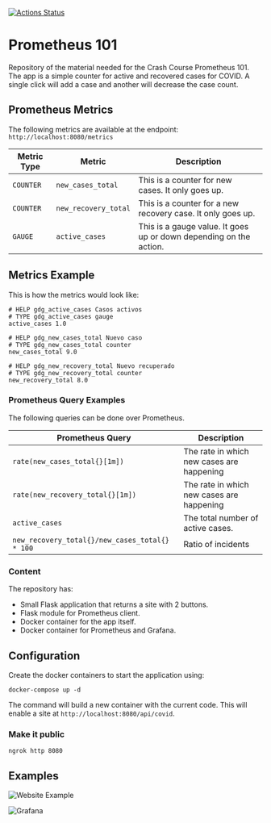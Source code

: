 [![Actions Status](https://github.com/miguelcallejasp/gdg-lapaz-prometheus/workflows/build/badge.svg)](https://github.com/miguelcallejasp/gdg-lapaz-prometheus/actions)


# Prometheus 101

Repository of the material needed for the Crash Course Prometheus 101.
The app is a simple counter for active and recovered cases for COVID. A single click will add a case and another will decrease the case count.

## Prometheus Metrics
The following metrics are available at the endpoint: `http://localhost:8080/metrics`

|Metric Type|Metric|Description|
|---|---|---|
|`COUNTER`|`new_cases_total`|This is a counter for new cases. It only goes up.|
|`COUNTER`|`new_recovery_total`|This is a counter for a new recovery case. It only goes up.|
|`GAUGE`|`active_cases`| This is a gauge value. It goes up or down depending on the action.|

## Metrics Example
This is how the metrics would look like:

```
# HELP gdg_active_cases Casos activos
# TYPE gdg_active_cases gauge
active_cases 1.0

# HELP gdg_new_cases_total Nuevo caso
# TYPE gdg_new_cases_total counter
new_cases_total 9.0

# HELP gdg_new_recovery_total Nuevo recuperado
# TYPE gdg_new_recovery_total counter
new_recovery_total 8.0

```

### Prometheus Query Examples
The following queries can be done over Prometheus.

|Prometheus Query|Description|
|---|---|
|`rate(new_cases_total{}[1m])`| The rate in which new cases are happening|
|`rate(new_recovery_total{}[1m])`| The rate in which new cases are happening|
|`active_cases`| The total number of active cases.|
|`new_recovery_total{}/new_cases_total{} * 100` | Ratio of incidents|

### Content
The repository has:
- Small Flask application that returns a site with 2 buttons.
- Flask module for Prometheus client.
- Docker container for the app itself.
- Docker container for Prometheus and Grafana.

## Configuration
Create the docker containers to start the application using:

```
docker-compose up -d
```

The command will build a new container with the current code. This will enable a site at `http://localhost:8080/api/covid`.

### Make it public

`ngrok http 8080`

## Examples

![Website Example](https://storage.googleapis.com/mojix-devops-wildfire-bucket/images/prom101_site.png)

![Grafana](https://storage.googleapis.com/mojix-devops-wildfire-bucket/images/grafana_prom101.png)
